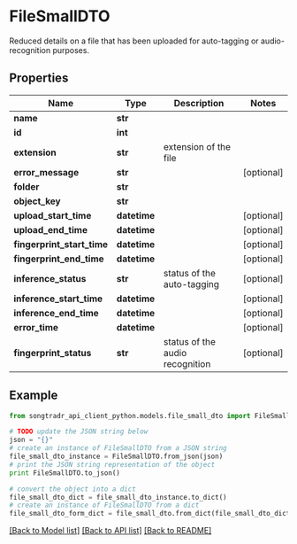 # FileSmallDTO

Reduced details on a file that has been uploaded for auto-tagging or audio-recognition purposes.

## Properties
Name | Type | Description | Notes
------------ | ------------- | ------------- | -------------
**name** | **str** |  | 
**id** | **int** |  | 
**extension** | **str** | extension of the file | 
**error_message** | **str** |  | [optional] 
**folder** | **str** |  | 
**object_key** | **str** |  | 
**upload_start_time** | **datetime** |  | [optional] 
**upload_end_time** | **datetime** |  | [optional] 
**fingerprint_start_time** | **datetime** |  | [optional] 
**fingerprint_end_time** | **datetime** |  | [optional] 
**inference_status** | **str** | status of the auto-tagging | [optional] 
**inference_start_time** | **datetime** |  | [optional] 
**inference_end_time** | **datetime** |  | [optional] 
**error_time** | **datetime** |  | [optional] 
**fingerprint_status** | **str** | status of the audio recognition | [optional] 

## Example

```python
from songtradr_api_client_python.models.file_small_dto import FileSmallDTO

# TODO update the JSON string below
json = "{}"
# create an instance of FileSmallDTO from a JSON string
file_small_dto_instance = FileSmallDTO.from_json(json)
# print the JSON string representation of the object
print FileSmallDTO.to_json()

# convert the object into a dict
file_small_dto_dict = file_small_dto_instance.to_dict()
# create an instance of FileSmallDTO from a dict
file_small_dto_form_dict = file_small_dto.from_dict(file_small_dto_dict)
```
[[Back to Model list]](../README.md#documentation-for-models) [[Back to API list]](../README.md#documentation-for-api-endpoints) [[Back to README]](../README.md)


